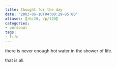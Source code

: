 ```yaml
---
title: thought for the day
date: '2003-06-10T04:00:29-05:00'
aliases: [/b/20, /p/120]
categories:
- personal
tags:
- life
---
```

there is never enough hot water in the shower of life.

that is all.
